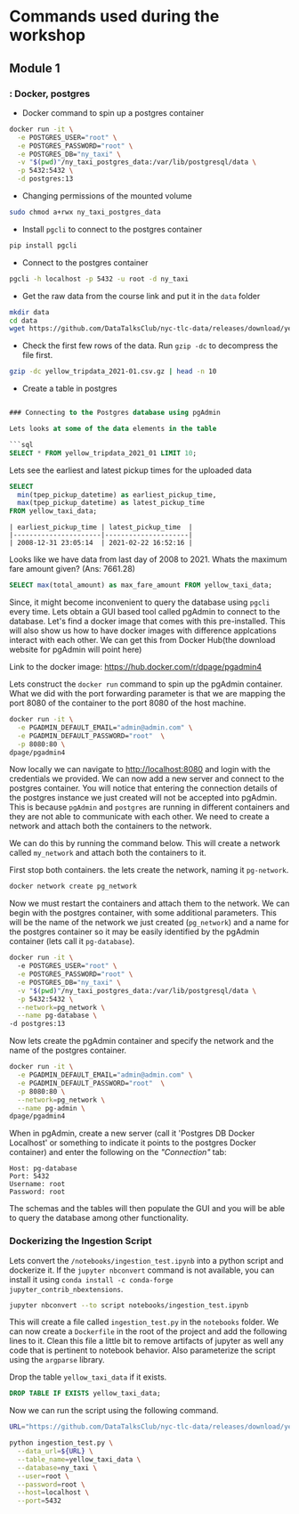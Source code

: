 # Commands used during the workshop

## Module 1 
### : Docker, postgres

 - Docker command to spin up a postgres container
```bash
docker run -it \
  -e POSTGRES_USER="root" \
  -e POSTGRES_PASSWORD="root" \
  -e POSTGRES_DB="ny_taxi" \
  -v "$(pwd)"/ny_taxi_postgres_data:/var/lib/postgresql/data \
  -p 5432:5432 \
  -d postgres:13
```



 - Changing permissions of the mounted volume
```bash
sudo chmod a+rwx ny_taxi_postgres_data
```

 - Install `pgcli` to connect to the postgres container
```bash
pip install pgcli
```

 - Connect to the postgres container
```bash
pgcli -h localhost -p 5432 -u root -d ny_taxi
```
 - Get the raw data from the course link and put it in the `data` folder
```bash
mkdir data
cd data
wget https://github.com/DataTalksClub/nyc-tlc-data/releases/download/yellow/yellow_tripdata_2021-01.csv.gz 
```

 - Check the first few rows of the data. Run `gzip -dc` to decompress the file first. 
```bash
gzip -dc yellow_tripdata_2021-01.csv.gz | head -n 10 
```

 - Create a table in postgres
```sql

### Connecting to the Postgres database using pgAdmin

Lets looks at some of the data elements in the table

```sql
SELECT * FROM yellow_tripdata_2021_01 LIMIT 10;
```

Lets see the earliest and latest pickup times for the uploaded data

```sql
SELECT 
  min(tpep_pickup_datetime) as earliest_pickup_time, 
  max(tpep_pickup_datetime) as latest_pickup_time
FROM yellow_taxi_data;
```

```
| earliest_pickup_time | latest_pickup_time  |
|----------------------|---------------------|
| 2008-12-31 23:05:14  | 2021-02-22 16:52:16 |
```

Looks like we have data from last day of 2008 to 2021. Whats the maximum fare amount given? (Ans: 7661.28)

```sql
SELECT max(total_amount) as max_fare_amount FROM yellow_taxi_data;
```
Since, it might become inconvenient to query the database using `pgcli` every time. Lets obtain a GUI based tool called pgAdmin to connect to the database. Let's find a docker image that comes with this pre-installed. This will also show us how to have docker images with difference applcations interact with each other. We can get this from Docker Hub(the download website for pgAdmin will point here)

Link to the docker image: https://hub.docker.com/r/dpage/pgadmin4

Lets construct the `docker run` command to spin up the pgAdmin container. What we did with the port forwarding parameter is that we are mapping the port 8080 of the container to the port 8080 of the host machine.
```bash
docker run -it \
  -e PGADMIN_DEFAULT_EMAIL="admin@admin.com" \
  -e PGADMIN_DEFAULT_PASSWORD="root"  \
  -p 8080:80 \
dpage/pgadmin4
```

Now locally we can navigate to [http://localhost:8080](http://localhost:8080) and login with the credentials we provided. We can now add a new server and connect to the postgres container. You will notice that entering the connection details of the postgres instance we just created will not be accepted into pgAdmin. This is because `pgAdmin` and `postgres` are running in different containers and they are not able to communicate with each other. We need to create a network and attach both the containers to the network. 

We can do this by running the command below. This will create a network called `my_network` and attach both the containers to it. 

First stop both containers. the lets create the network, naming it `pg-network`.

```bash
docker network create pg_network
```

Now we must restart the containers and attach them to the network. We can begin with the postgres container, with some additional parameters. This will be the name of the network we just created (`pg_network`) and a name for the postgres container so it may be easily identified by the pgAdmin container (lets call it `pg-database`).

```bash
docker run -it \ 
  -e POSTGRES_USER="root" \
  -e POSTGRES_PASSWORD="root" \
  -e POSTGRES_DB="ny_taxi" \
  -v "$(pwd)"/ny_taxi_postgres_data:/var/lib/postgresql/data \
  -p 5432:5432 \
  --network=pg_network \
  --name pg-database \
-d postgres:13
```

Now lets create the pgAdmin container and specify the network and the name of the postgres container. 

```bash
docker run -it \
  -e PGADMIN_DEFAULT_EMAIL="admin@admin.com" \
  -e PGADMIN_DEFAULT_PASSWORD="root"  \
  -p 8080:80 \
  --network=pg_network \
  --name pg-admin \
dpage/pgadmin4
```

When in pgAdmin, create a new server (call it 'Postgres DB Docker Localhost' or something to indicate it points to the postgres Docker container) and enter the following  on the _"Connection"_ tab:

```
Host: pg-database
Port: 5432
Username: root
Password: root
```

The schemas and the tables will then populate the GUI and you will be able to query the database among other functionality.


### Dockerizing the Ingestion Script

Lets convert the `/notebooks/ingestion_test.ipynb` into a python script and dockerize it. If the `jupyter nbconvert` command is not available, you can install it using `conda install -c conda-forge jupyter_contrib_nbextensions`.

```bash
jupyter nbconvert --to script notebooks/ingestion_test.ipynb
```

This will create a file called `ingestion_test.py` in the `notebooks` folder. We can now create a `Dockerfile` in the root of the project and add the following lines to it. Clean this file a little bit to remove artifacts of jupyter as well any code that is pertinent to notebook behavior. Also parameterize the script using the `argparse` library. 

Drop the table `yellow_taxi_data` if it exists. 

```sql
DROP TABLE IF EXISTS yellow_taxi_data;
```

Now we can run the script using the following command. 

```bash
URL="https://github.com/DataTalksClub/nyc-tlc-data/releases/download/yellow/yellow_tripdata_2021-01.csv.gz"

python ingestion_test.py \
  --data_url=${URL} \
  --table_name=yellow_taxi_data \
  --database=ny_taxi \
  --user=root \
  --password=root \
  --host=localhost \
  --port=5432
```
